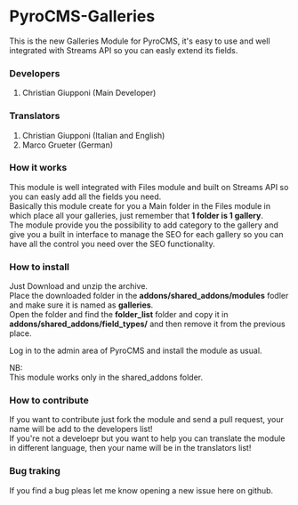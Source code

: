 PyroCMS-Galleries
=================

This is the new Galleries Module for PyroCMS, it's easy to use and well integrated with Streams API so you can easly extend its fields.


### Developers

1. Christian Giupponi (Main Developer)

### Translators
1. Christian Giupponi (Italian and English)
2. Marco Grueter (German)


### How it works
This module is well integrated with Files module and built on Streams API so you can easly add all the fields you need.  
Basically this module create for you a Main folder in the Files module in which place all your galleries, just remember that **1 folder is 1 gallery**.  
The module provide you the possibility to add category to the gallery and give you a built in interface to manage the SEO for each gallery so you can have all the control you need over the SEO functionality.


### How to install
Just Download and unzip the archive.  
Place the downloaded folder in the **addons/shared_addons/modules** fodler and make sure it is named as **galleries**.  
Open the folder and find the **folder_list** folder and copy it in **addons/shared_addons/field_types/** and then remove it from the previous place.

Log in to the admin area of PyroCMS and install the module as usual.

NB:  
This module works only in the shared_addons folder.

### How to contribute
If you want to contribute just fork the module and send a pull request, your name will be add to the developers list!  
If you're not a develoepr but you want to help you can translate the module in different language, then your name will be in the translators list!

### Bug traking
If you find a bug pleas let me know opening a new issue here on github.